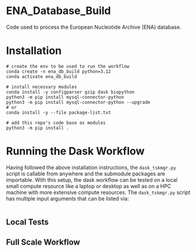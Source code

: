 # ENA_Database_Build
Code used to process the European Nucleotide Archive (ENA) database.

# Installation

```
# create the env to be used to run the workflow
conda create -n ena_db_build python=3.12
conda activate ena_db_build

# install necessary modules
conda install -y configparser gzip dask biopython
python3 -m pip install mysql-connector-python 
python3 -m pip install mysql-connector-python --upgrade
# or
conda install -y --file package-list.txt

# add this repo's code base as modules
python3 -m pip install .
```

# Running the Dask Workflow

Having followed the above installation instructions, the `dask_tskmgr.py` script is callable from anywhere and the submodule packages are importable. 
With this setup, the dask workflow can be tested on a local small compute resource like a laptop or desktop as well as on a HPC machine with more extensive compute resources.
The `dask_tskmgr.py` script has multiple input arguments that can be listed via: 

```

```

## Local Tests


## Full Scale Workflow



